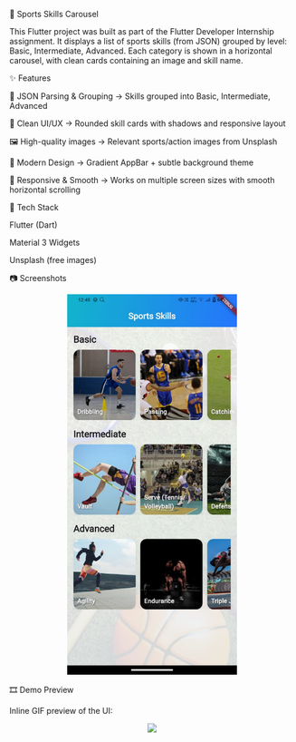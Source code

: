 🏀 Sports Skills Carousel 

This Flutter project was built as part of the Flutter Developer Internship assignment.
It displays a list of sports skills (from JSON) grouped by level: Basic, Intermediate, Advanced.
Each category is shown in a horizontal carousel, with clean cards containing an image and skill name.

✨ Features

📂 JSON Parsing & Grouping → Skills grouped into Basic, Intermediate, Advanced

🎨 Clean UI/UX → Rounded skill cards with shadows and responsive layout

🖼️ High-quality images → Relevant sports/action images from Unsplash

🌈 Modern Design → Gradient AppBar + subtle background theme

📱 Responsive & Smooth → Works on multiple screen sizes with smooth horizontal scrolling

🚀 Tech Stack

Flutter (Dart)

Material 3 Widgets

Unsplash (free images)

📷 Screenshots
<p align="center"> <img src="assets/sports-tech.jpg" width="300" /> </p>
🎞️ Demo Preview

Inline GIF preview of the UI:

<p align="center"> <img src="assets/tutorial(1).gif" width="300" /> </p>

